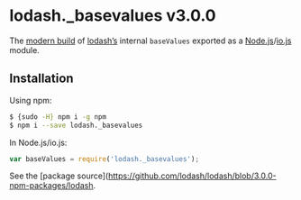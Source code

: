 # lodash._basevalues v3.0.0

The [modern build](https://github.com/lodash/lodash/wiki/Build-Differences) of [lodash’s](https://lodash.com/) internal `baseValues` exported as a [Node.js](http://nodejs.org/)/[io.js](https://iojs.org/) module.

## Installation

Using npm:

```bash
$ {sudo -H} npm i -g npm
$ npm i --save lodash._basevalues
```

In Node.js/io.js:

```js
var baseValues = require('lodash._basevalues');
```

See the [package source](https://github.com/lodash/lodash/blob/3.0.0-npm-packages/lodash.